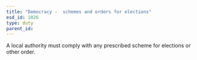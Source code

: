 ```yaml
---
title: "Democracy -  schemes and orders for elections"
esd_id: 1026
type: duty
parent_id:  
---
```


A local authority must comply with any prescribed scheme for elections or other order.

